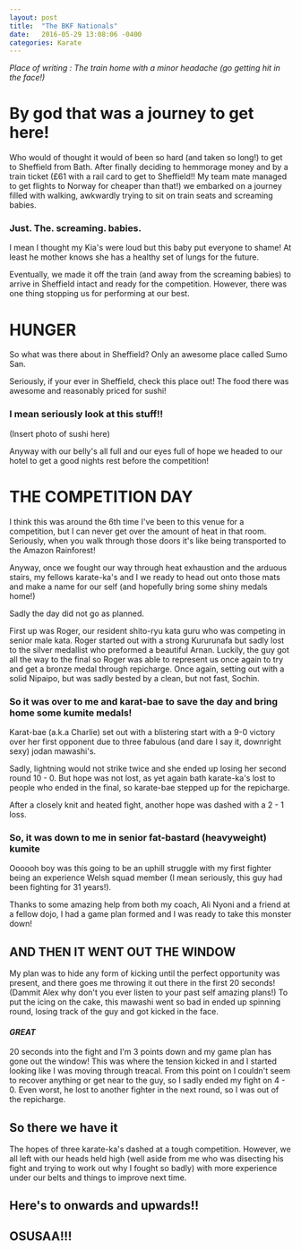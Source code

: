 ```yaml
---
layout: post
title:  "The BKF Nationals"
date:   2016-05-29 13:08:06 -0400
categories: Karate
---
```

_Place of writing : The train home with a minor headache (go getting hit in the face!)_

# By god that was a journey to get here!

 Who would of thought it would of been so hard (and taken so long!) to get to Sheffield from Bath. After finally deciding to hemmorage money and by a train ticket (£61 with a rail card to get to Sheffield!! My team mate managed to get flights to Norway for cheaper than that!) we embarked on a journey filled with walking, awkwardly trying to sit on train seats and screaming babies. 

### Just. The. screaming. babies.

I mean I thought my Kia's were loud but this baby put everyone to shame! At least he mother knows she has a healthy set of lungs for the future.

Eventually, we made it off the train (and away from the screaming babies) to arrive in Sheffield intact and ready for the competition. However, there was one thing stopping us for performing at our best.

# HUNGER

So what was there about in Sheffield? Only an awesome place called Sumo San.

Seriously, if your ever in Sheffield, check this place out! The food there was awesome and reasonably priced for sushi!

### I mean seriously look at this stuff!!

(Insert photo of sushi here)

Anyway with our belly's all full and our eyes full of hope we headed to our hotel to get a good nights rest before the competition!

# THE COMPETITION DAY

I think this was around the 6th time I've been to this venue for a competition, but I can never get over the amount of heat in that room. Seriously, when you walk through those doors it's like being transported to the Amazon Rainforest!

Anyway, once we fought our way through heat exhaustion and the arduous stairs, my fellows karate-ka's and I we ready to head out onto those mats and make a name for our self (and hopefully bring some shiny medals home!)


Sadly the day did not go as planned.

First up was Roger, our resident shito-ryu kata guru who was competing in senior male kata. Roger started out with a strong Kururunafa but sadly lost to the silver medallist who preformed a beautiful Arnan. Luckily, the guy got all the way to the final so Roger was able to represent us once again to try and get a bronze medal through repicharge. Once again, setting out with a solid Nipaipo, but was sadly bested by a clean, but not fast, Sochin.

### So it was over to me and karat-bae to save the day and bring home some kumite medals!

Karat-bae (a.k.a Charlie) set out with a blistering start with a 9-0 victory over her first opponent due to three fabulous (and dare I say it, downright sexy) jodan mawashi's.

Sadly, lightning would not strike twice and she ended up losing her second round 10 - 0. But hope was not lost, as yet again bath karate-ka's lost to people who ended in the final, so karate-bae stepped up for the repicharge.

After a closely knit and heated fight, another hope was dashed with a 2 - 1 loss.

### So, it was down to me in senior fat-bastard (heavyweight) kumite

Oooooh boy was this going to be an uphill struggle with my first fighter being an experience Welsh squad member (I mean seriously, this guy had been fighting for 31 years!).

Thanks to some amazing help from both my coach, Ali Nyoni and a friend at a fellow dojo, I had a game plan formed and I was ready to take this monster down!

## AND THEN IT WENT OUT THE WINDOW

My plan was to hide any form of kicking until the perfect opportunity was present, and there goes me throwing it out there in the first 20 seconds! (Dammit Alex why don't you ever listen to your past self amazing plans!) To put the icing on the cake, this mawashi went so bad in ended up spinning round, losing track of the guy and got kicked in the face.

#### _GREAT_

20 seconds into the fight and I'm 3 points down and my game plan has gone out the window! This was where the tension kicked in and I started looking like I was moving through treacal. From this point on I couldn't seem to recover anything or get near to the guy, so I sadly ended my fight on 4 - 0. Even worst, he lost to another fighter in the next round, so I was out of the repicharge.

## So there we have it

The hopes of three karate-ka's dashed at a tough competition. However, we all left with our heads held high (well aside from me who was disecting his fight and trying to work out why I fought so badly) with more experience under our belts and things to improve next time.

## Here's to onwards and upwards!!

## OSUSAA!!!